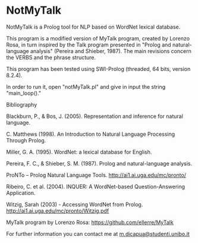 # NotMyTalk
NotMyTalk is a Prolog tool for NLP based on WordNet lexical database.

This program is a modified version of MyTalk program, 
created by Lorenzo Rosa, in turn inspired by the Talk 
program presented in "Prolog and natural-language 
analysis" (Pereira and Shieber, 1987). 
The main revisions concern the VERBS and the phrase 
structure. 

This program has been tested using SWI-Prolog (threaded, 64 bits, version 8.2.4).

In order to run it, open "notMyTalk.pl" and give in input the string "main_loop()."


Bibliography

Blackburn, P., & Bos, J. (2005). Representation and inference for natural language. 

C. Matthews (1998). An Introduction to Natural Language Processing Through Prolog. 

Miller, G. A. (1995). WordNet: a lexical database for English.

Pereira, F. C., & Shieber, S. M. (1987). Prolog and natural-language analysis. 

ProNTo – Prolog Natural Language Tools. http://ai1.ai.uga.edu/mc/pronto/

Ribeiro, C. et al. (2004). INQUER: A WordNet-based Question-Answering Application.

Witzig, Sarah (2003) - Accessing WordNet from Prolog. http://ai1.ai.uga.edu/mc/pronto/Witzig.pdf



MyTalk program by Lorenzo Rosa: https://github.com/ellerre/MyTalk 

For further information you can contact me at m.dicapua@studenti.unibo.it
